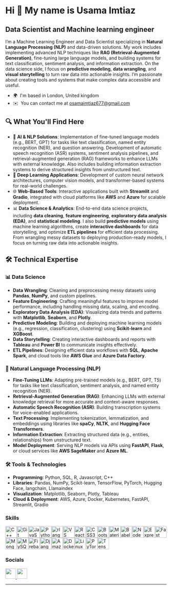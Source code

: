 Hi 👋 My name is Usama Imtiaz
=============================

Data Scientist and Machine learning engineer
--------------------------------------------

I’m a Machine Learning Engineer and Data Scientist specializing in **Natural Language Processing (NLP)** and data-driven solutions. My work includes implementing advanced NLP techniques like **RAG (Retrieval-Augmented Generation)**, fine-tuning large language models, and building systems for text classification, sentiment analysis, and information extraction. On the data science side, I focus on **predictive modeling**, **data wrangling**, and **visual storytelling** to turn raw data into actionable insights. I’m passionate about creating tools and systems that make complex data accessible and useful.

* 🌍  I'm based in London, United kingdom
* ✉️  You can contact me at [osamaimtiaz677@gmail.com](mailto:osamaimtiaz677@gmail.com)

## 🔍 What You'll Find Here

- 🧠 **AI & NLP Solutions**: Implementation of fine-tuned language models (e.g., BERT, GPT) for tasks like text classification, named entity recognition (NER), and question answering. Development of automatic speech recognition (ASR) systems, sentiment analysis pipelines, and retrieval-augmented generation (RAG) frameworks to enhance LLMs with external knowledge. Also includes building information extraction systems to derive structured insights from unstructured text. 
- 🤖 **Deep Learning Applications**: Development of custom neural network architectures, computer vision models, and transformer-based systems for real-world challenges.  
- 🌐 **Web-Based Tools**: Interactive applications built with **Streamlit** and **Gradio**, integrated with cloud platforms like **AWS** and **Azure** for scalable deployment.  
- 📊 **Data Science & Analytics**: End-to-end data science projects, including **data cleaning**, **feature engineering**, **exploratory data analysis (EDA)**, and **statistical modeling**. I also build **predictive models** using machine learning algorithms, create **interactive dashboards** for data storytelling, and optimize **ETL pipelines** for efficient data processing. From wrangling messy datasets to deploying production-ready models, I focus on turning raw data into actionable insights.

## 🛠️ **Technical Expertise**

### 📊 **Data Science**

- **Data Wrangling**: Cleaning and preprocessing messy datasets using **Pandas**, **NumPy**, and custom pipelines.  
- **Feature Engineering**: Crafting meaningful features to improve model performance, including handling missing data, scaling, and encoding.  
- **Exploratory Data Analysis (EDA)**: Visualizing data trends and patterns with **Matplotlib**, **Seaborn**, and **Plotly**.  
- **Predictive Modeling**: Building and deploying machine learning models (e.g., regression, classification, clustering) using **Scikit-learn** and **XGBoost**.  
- **Data Storytelling**: Creating interactive dashboards and reports with **Tableau** and **Power BI** to communicate insights effectively.  
- **ETL Pipelines**: Designing efficient data workflows with **SQL**, **Apache Spark**, and cloud tools like **AWS Glue** and **Azure Data Factory**.

### 🧠 **Natural Language Processing (NLP)**  

- **Fine-Tuning LLMs**: Adapting pre-trained models (e.g., BERT, GPT, T5) for tasks like text classification, sentiment analysis, and named entity recognition (NER).  
- **Retrieval-Augmented Generation (RAG)**: Enhancing LLMs with external knowledge retrieval for more accurate and context-aware responses.  
- **Automatic Speech Recognition (ASR)**: Building transcription systems for voice-enabled applications.  
- **Text Processing**: Implementing tokenization, lemmatization, and embeddings using libraries like **spaCy**, **NLTK**, and **Hugging Face Transformers**.  
- **Information Extraction**: Extracting structured data (e.g., entities, relationships) from unstructured text.  
- **Model Deployment**: Serving NLP models via APIs using **FastAPI**, **Flask**, or cloud services like **AWS SageMaker** and **Azure ML**.

### 🛠️ **Tools & Technologies**

- **Programming**: Python, SQL, R, Javascript, C++  
- **Libraries**: Pandas, NumPy, Scikit-learn, TensorFlow, PyTorch, Hugging Face, langchain, Llamaindex  
- **Visualization**: Matplotlib, Seaborn, Plotly, Tableau  
- **Cloud & Deployment**: AWS, Azure, Docker, Kubernetes, FastAPI, Streamlit, Gradio  

### Skills

<p align="left">
<a href="https://docs.microsoft.com/en-us/cpp/?view=msvc-170" target="_blank" rel="noreferrer"><img src="https://raw.githubusercontent.com/danielcranney/readme-generator/main/public/icons/skills/cplusplus-colored.svg" width="36" height="36" alt="C++" /></a><a href="https://git-scm.com/" target="_blank" rel="noreferrer"><img src="https://raw.githubusercontent.com/danielcranney/readme-generator/main/public/icons/skills/git-colored.svg" width="36" height="36" alt="Git" /></a><a href="https://developer.mozilla.org/en-US/docs/Web/JavaScript" target="_blank" rel="noreferrer"><img src="https://raw.githubusercontent.com/danielcranney/readme-generator/main/public/icons/skills/javascript-colored.svg" width="36" height="36" alt="JavaScript" /></a><a href="https://www.python.org/" target="_blank" rel="noreferrer"><img src="https://raw.githubusercontent.com/danielcranney/readme-generator/main/public/icons/skills/python-colored.svg" width="36" height="36" alt="Python" /></a><a href="https://www.r-project.org/" target="_blank" rel="noreferrer"><img src="https://raw.githubusercontent.com/danielcranney/readme-generator/main/public/icons/skills/rlang-colored.svg" width="36" height="36" alt="rlang" /></a><a href="https://code.visualstudio.com/" target="_blank" rel="noreferrer"><img src="https://raw.githubusercontent.com/danielcranney/readme-generator/main/public/icons/skills/visualstudiocode.svg" width="36" height="36" alt="VS Code" /></a><a href="https://reactjs.org/" target="_blank" rel="noreferrer"><img src="https://raw.githubusercontent.com/danielcranney/readme-generator/main/public/icons/skills/react-colored.svg" width="36" height="36" alt="React" /></a><a href="https://www.w3.org/TR/CSS/#css" target="_blank" rel="noreferrer"><img src="https://raw.githubusercontent.com/danielcranney/readme-generator/main/public/icons/skills/css3-colored.svg" width="36" height="36" alt="CSS3" /></a><a href="https://getbootstrap.com/" target="_blank" rel="noreferrer"><img src="https://raw.githubusercontent.com/danielcranney/readme-generator/main/public/icons/skills/bootstrap-colored.svg" width="36" height="36" alt="Bootstrap" /></a><a href="https://mui.com/" target="_blank" rel="noreferrer"><img src="https://raw.githubusercontent.com/danielcranney/readme-generator/main/public/icons/skills/materialui-colored.svg" width="36" height="36" alt="Material UI" /></a><a href="https://babeljs.io/" target="_blank" rel="noreferrer"><img src="https://raw.githubusercontent.com/danielcranney/readme-generator/main/public/icons/skills/babel-colored.svg" width="36" height="36" alt="Babel" /></a><a href="https://nodejs.org/en/" target="_blank" rel="noreferrer"><img src="https://raw.githubusercontent.com/danielcranney/readme-generator/main/public/icons/skills/nodejs-colored.svg" width="36" height="36" alt="NodeJS" /></a><a href="https://expressjs.com/" target="_blank" rel="noreferrer"><img src="https://raw.githubusercontent.com/danielcranney/readme-generator/main/public/icons/skills/express-colored.svg" width="36" height="36" alt="Express" /></a><a href="https://fastapi.tiangolo.com/" target="_blank" rel="noreferrer"><img src="https://raw.githubusercontent.com/danielcranney/readme-generator/main/public/icons/skills/fastapi-colored.svg" width="36" height="36" alt="Fast API" /></a><a href="https://www.mongodb.com/" target="_blank" rel="noreferrer"><img src="https://raw.githubusercontent.com/danielcranney/readme-generator/main/public/icons/skills/mongodb-colored.svg" width="36" height="36" alt="MongoDB" /></a><a href="https://www.mysql.com/" target="_blank" rel="noreferrer"><img src="https://raw.githubusercontent.com/danielcranney/readme-generator/main/public/icons/skills/mysql-colored.svg" width="36" height="36" alt="MySQL" /></a><a href="https://firebase.google.com/" target="_blank" rel="noreferrer"><img src="https://raw.githubusercontent.com/danielcranney/readme-generator/main/public/icons/skills/firebase-colored.svg" width="36" height="36" alt="Firebase" /></a><a href="https://www.djangoproject.com/" target="_blank" rel="noreferrer"><img src="https://raw.githubusercontent.com/danielcranney/readme-generator/main/public/icons/skills/django-colored.svg" width="36" height="36" alt="Django" /></a><a href="https://aws.amazon.com" target="_blank" rel="noreferrer"><img src="https://raw.githubusercontent.com/danielcranney/readme-generator/main/public/icons/skills/aws-colored.svg" width="36" height="36" alt="Amazon Web Services" /></a><a href="https://www.docker.com/" target="_blank" rel="noreferrer"><img src="https://raw.githubusercontent.com/danielcranney/readme-generator/main/public/icons/skills/docker-colored.svg" width="36" height="36" alt="Docker" /></a><a href="https://www.linux.org" target="_blank" rel="noreferrer"><img src="https://raw.githubusercontent.com/danielcranney/readme-generator/main/public/icons/skills/linux-colored.svg" width="36" height="36" alt="Linux" /></a><a href="https://pytorch.org/" target="_blank" rel="noreferrer"><img src="https://raw.githubusercontent.com/danielcranney/readme-generator/main/public/icons/skills/pytorch-colored.svg" width="36" height="36" alt="PyTorch" /></a><a href="https://www.tensorflow.org/" target="_blank" rel="noreferrer"><img src="https://raw.githubusercontent.com/danielcranney/readme-generator/main/public/icons/skills/tensorflow-colored.svg" width="36" height="36" alt="TensorFlow" /></a>
</p>


### Socials


<p align="left"> <a href="https://www.github.com/Usama-Imtiaz-07" target="_blank" rel="noreferrer"> <picture> <source media="(prefers-color-scheme: dark)" srcset="https://raw.githubusercontent.com/danielcranney/readme-generator/main/public/icons/socials/github-dark.svg" /> <source media="(prefers-color-scheme: light)" srcset="https://raw.githubusercontent.com/danielcranney/readme-generator/main/public/icons/socials/github.svg" /> <img src="https://raw.githubusercontent.com/danielcranney/readme-generator/main/public/icons/socials/github.svg" width="32" height="32" /> </picture> </a> <a href="https://www.linkedin.com/in/usama-imtiaz-a2a66721a/" target="_blank" rel="noreferrer"> <picture> <source media="(prefers-color-scheme: dark)" srcset="https://raw.githubusercontent.com/danielcranney/readme-generator/main/public/icons/socials/linkedin-dark.svg" /> <source media="(prefers-color-scheme: light)" srcset="https://raw.githubusercontent.com/danielcranney/readme-generator/main/public/icons/socials/linkedin.svg" /> <img src="https://raw.githubusercontent.com/danielcranney/readme-generator/main/public/icons/socials/linkedin.svg" width="32" height="32" /> </picture> </a></p>

-------------

